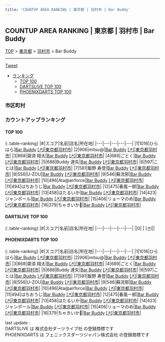 ```yaml
---
title: 'COUNTUP AREA RANKING | 東京都 | 羽村市 | Bar Buddy'
---
```

## COUNTUP AREA RANKING | 東京都 | 羽村市 | Bar Buddy

[TOP](/darts/rank/) > [東京都](/darts/rank/東京都/) > [羽村市](/darts/rank/東京都/羽村市/) > Bar Buddy

___

<a href="https://twitter.com/share?ref_src=twsrc%5Etfw" data-text="COUNTUP AREA RANKING | 東京都羽村市Bar Buddy" class="twitter-share-button" data-hashtags="DARTSLIVE,PHOENIXDARTS,darts,ダーツ" data-show-count="false">Tweet</a>

* [ランキング](#カウントアップランキング)
    * [TOP 100](#top-100)
    * [DARTSLIVE TOP 100](#dartslive-top-100)
    * [PHOENIXDARTS TOP 100](#phoenixdarts-top-100)

### 市区町村

<ul>

</ul>

### カウントアップランキング

#### TOP 100



{:.table-ranking}
|#|スコア|名前|店名|所在地|
|---|---|---|---|---|
|1|1016|<span class="rank-name-pd">ひらはら</span>|<a href="/darts/rank/shops/92656.html">Bar Buddy</a> <a href="https://vs.phoenixdarts.com/jp/shop/shopDetailInfo/s_92656?s_seq=92656">[↗]</a>|<a href="/darts/rank/東京都/羽村市">東京都羽村市</a>|
|2|906|<span class="rank-name-pd">mitsu@</span>|<a href="/darts/rank/shops/92656.html">Bar Buddy</a> <a href="https://vs.phoenixdarts.com/jp/shop/shopDetailInfo/s_92656?s_seq=92656">[↗]</a>|<a href="/darts/rank/東京都/羽村市">東京都羽村市</a>|
|3|868|<span class="rank-name-pd"><span class="pro-icon-pd"></span>齋須 翔太</span>|<a href="/darts/rank/shops/92656.html">Bar Buddy</a> <a href="https://vs.phoenixdarts.com/jp/shop/shopDetailInfo/s_92656?s_seq=92656">[↗]</a>|<a href="/darts/rank/東京都/羽村市">東京都羽村市</a>|
|4|689|<span class="rank-name-pd">ごとく</span>|<a href="/darts/rank/shops/92656.html">Bar Buddy</a> <a href="https://vs.phoenixdarts.com/jp/shop/shopDetailInfo/s_92656?s_seq=92656">[↗]</a>|<a href="/darts/rank/東京都/羽村市">東京都羽村市</a>|
|5|688|<span class="rank-name-pd">Buddy 達矢</span>|<a href="/darts/rank/shops/92656.html">Bar Buddy</a> <a href="https://vs.phoenixdarts.com/jp/shop/shopDetailInfo/s_92656?s_seq=92656">[↗]</a>|<a href="/darts/rank/東京都/羽村市">東京都羽村市</a>|
|6|597|<span class="rank-name-pd">ことは</span>|<a href="/darts/rank/shops/92656.html">Bar Buddy</a> <a href="https://vs.phoenixdarts.com/jp/shop/shopDetailInfo/s_92656?s_seq=92656">[↗]</a>|<a href="/darts/rank/東京都/羽村市">東京都羽村市</a>|
|7|581|<span class="rank-name-pd"><span class="pro-icon-pd"></span>飯野 寿登</span>|<a href="/darts/rank/shops/92656.html">Bar Buddy</a> <a href="https://vs.phoenixdarts.com/jp/shop/shopDetailInfo/s_92656?s_seq=92656">[↗]</a>|<a href="/darts/rank/東京都/羽村市">東京都羽村市</a>|
|8|556|<span class="rank-name-pd">U-ZOU</span>|<a href="/darts/rank/shops/92656.html">Bar Buddy</a> <a href="https://vs.phoenixdarts.com/jp/shop/shopDetailInfo/s_92656?s_seq=92656">[↗]</a>|<a href="/darts/rank/東京都/羽村市">東京都羽村市</a>|
|9|546|<span class="rank-name-pd">蘇流邪</span>|<a href="/darts/rank/shops/92656.html">Bar Buddy</a> <a href="https://vs.phoenixdarts.com/jp/shop/shopDetailInfo/s_92656?s_seq=92656">[↗]</a>|<a href="/darts/rank/東京都/羽村市">東京都羽村市</a>|
|10|496|<span class="rank-name-pd">Ata@airforce</span>|<a href="/darts/rank/shops/92656.html">Bar Buddy</a> <a href="https://vs.phoenixdarts.com/jp/shop/shopDetailInfo/s_92656?s_seq=92656">[↗]</a>|<a href="/darts/rank/東京都/羽村市">東京都羽村市</a>|
|11|494|<span class="rank-name-pd">はちおうじ</span>|<a href="/darts/rank/shops/92656.html">Bar Buddy</a> <a href="https://vs.phoenixdarts.com/jp/shop/shopDetailInfo/s_92656?s_seq=92656">[↗]</a>|<a href="/darts/rank/東京都/羽村市">東京都羽村市</a>|
|12|475|<span class="rank-name-pd">春風一郎</span>|<a href="/darts/rank/shops/92656.html">Bar Buddy</a> <a href="https://vs.phoenixdarts.com/jp/shop/shopDetailInfo/s_92656?s_seq=92656">[↗]</a>|<a href="/darts/rank/東京都/羽村市">東京都羽村市</a>|
|13|458|<span class="rank-name-pd">ほたるいか</span>|<a href="/darts/rank/shops/92656.html">Bar Buddy</a> <a href="https://vs.phoenixdarts.com/jp/shop/shopDetailInfo/s_92656?s_seq=92656">[↗]</a>|<a href="/darts/rank/東京都/羽村市">東京都羽村市</a>|
|14|423|<span class="rank-name-pd">ジャンポール</span>|<a href="/darts/rank/shops/92656.html">Bar Buddy</a> <a href="https://vs.phoenixdarts.com/jp/shop/shopDetailInfo/s_92656?s_seq=92656">[↗]</a>|<a href="/darts/rank/東京都/羽村市">東京都羽村市</a>|
|15|406|<span class="rank-name-pd">リョーマのめ</span>|<a href="/darts/rank/shops/92656.html">Bar Buddy</a> <a href="https://vs.phoenixdarts.com/jp/shop/shopDetailInfo/s_92656?s_seq=92656">[↗]</a>|<a href="/darts/rank/東京都/羽村市">東京都羽村市</a>|
|16|379|<span class="rank-name-pd">ちゃきいか🦑</span>|<a href="/darts/rank/shops/92656.html">Bar Buddy</a> <a href="https://vs.phoenixdarts.com/jp/shop/shopDetailInfo/s_92656?s_seq=92656">[↗]</a>|<a href="/darts/rank/東京都/羽村市">東京都羽村市</a>|


#### DARTSLIVE TOP 100



{:.table-ranking}
|#|スコア|名前|店名|所在地|
|---|---|---|---|---|
||0|<span class="rank-name-dl"> </span>|<a href="/darts/rank/shops/.html"></a> <a href="">[↗]</a>|<a href="/darts/rank//"></a>|


#### PHOENIXDARTS TOP 100



{:.table-ranking}
|#|スコア|名前|店名|所在地|
|---|---|---|---|---|
|1|1016|<span class="rank-name-pd">ひらはら</span>|<a href="/darts/rank/shops/92656.html">Bar Buddy</a> <a href="https://vs.phoenixdarts.com/jp/shop/shopDetailInfo/s_92656?s_seq=92656">[↗]</a>|<a href="/darts/rank/東京都/羽村市">東京都羽村市</a>|
|2|906|<span class="rank-name-pd">mitsu@</span>|<a href="/darts/rank/shops/92656.html">Bar Buddy</a> <a href="https://vs.phoenixdarts.com/jp/shop/shopDetailInfo/s_92656?s_seq=92656">[↗]</a>|<a href="/darts/rank/東京都/羽村市">東京都羽村市</a>|
|3|868|<span class="rank-name-pd"><span class="pro-icon-pd"></span>齋須 翔太</span>|<a href="/darts/rank/shops/92656.html">Bar Buddy</a> <a href="https://vs.phoenixdarts.com/jp/shop/shopDetailInfo/s_92656?s_seq=92656">[↗]</a>|<a href="/darts/rank/東京都/羽村市">東京都羽村市</a>|
|4|689|<span class="rank-name-pd">ごとく</span>|<a href="/darts/rank/shops/92656.html">Bar Buddy</a> <a href="https://vs.phoenixdarts.com/jp/shop/shopDetailInfo/s_92656?s_seq=92656">[↗]</a>|<a href="/darts/rank/東京都/羽村市">東京都羽村市</a>|
|5|688|<span class="rank-name-pd">Buddy 達矢</span>|<a href="/darts/rank/shops/92656.html">Bar Buddy</a> <a href="https://vs.phoenixdarts.com/jp/shop/shopDetailInfo/s_92656?s_seq=92656">[↗]</a>|<a href="/darts/rank/東京都/羽村市">東京都羽村市</a>|
|6|597|<span class="rank-name-pd">ことは</span>|<a href="/darts/rank/shops/92656.html">Bar Buddy</a> <a href="https://vs.phoenixdarts.com/jp/shop/shopDetailInfo/s_92656?s_seq=92656">[↗]</a>|<a href="/darts/rank/東京都/羽村市">東京都羽村市</a>|
|7|581|<span class="rank-name-pd"><span class="pro-icon-pd"></span>飯野 寿登</span>|<a href="/darts/rank/shops/92656.html">Bar Buddy</a> <a href="https://vs.phoenixdarts.com/jp/shop/shopDetailInfo/s_92656?s_seq=92656">[↗]</a>|<a href="/darts/rank/東京都/羽村市">東京都羽村市</a>|
|8|556|<span class="rank-name-pd">U-ZOU</span>|<a href="/darts/rank/shops/92656.html">Bar Buddy</a> <a href="https://vs.phoenixdarts.com/jp/shop/shopDetailInfo/s_92656?s_seq=92656">[↗]</a>|<a href="/darts/rank/東京都/羽村市">東京都羽村市</a>|
|9|546|<span class="rank-name-pd">蘇流邪</span>|<a href="/darts/rank/shops/92656.html">Bar Buddy</a> <a href="https://vs.phoenixdarts.com/jp/shop/shopDetailInfo/s_92656?s_seq=92656">[↗]</a>|<a href="/darts/rank/東京都/羽村市">東京都羽村市</a>|
|10|496|<span class="rank-name-pd">Ata@airforce</span>|<a href="/darts/rank/shops/92656.html">Bar Buddy</a> <a href="https://vs.phoenixdarts.com/jp/shop/shopDetailInfo/s_92656?s_seq=92656">[↗]</a>|<a href="/darts/rank/東京都/羽村市">東京都羽村市</a>|
|11|494|<span class="rank-name-pd">はちおうじ</span>|<a href="/darts/rank/shops/92656.html">Bar Buddy</a> <a href="https://vs.phoenixdarts.com/jp/shop/shopDetailInfo/s_92656?s_seq=92656">[↗]</a>|<a href="/darts/rank/東京都/羽村市">東京都羽村市</a>|
|12|475|<span class="rank-name-pd">春風一郎</span>|<a href="/darts/rank/shops/92656.html">Bar Buddy</a> <a href="https://vs.phoenixdarts.com/jp/shop/shopDetailInfo/s_92656?s_seq=92656">[↗]</a>|<a href="/darts/rank/東京都/羽村市">東京都羽村市</a>|
|13|458|<span class="rank-name-pd">ほたるいか</span>|<a href="/darts/rank/shops/92656.html">Bar Buddy</a> <a href="https://vs.phoenixdarts.com/jp/shop/shopDetailInfo/s_92656?s_seq=92656">[↗]</a>|<a href="/darts/rank/東京都/羽村市">東京都羽村市</a>|
|14|423|<span class="rank-name-pd">ジャンポール</span>|<a href="/darts/rank/shops/92656.html">Bar Buddy</a> <a href="https://vs.phoenixdarts.com/jp/shop/shopDetailInfo/s_92656?s_seq=92656">[↗]</a>|<a href="/darts/rank/東京都/羽村市">東京都羽村市</a>|
|15|406|<span class="rank-name-pd">リョーマのめ</span>|<a href="/darts/rank/shops/92656.html">Bar Buddy</a> <a href="https://vs.phoenixdarts.com/jp/shop/shopDetailInfo/s_92656?s_seq=92656">[↗]</a>|<a href="/darts/rank/東京都/羽村市">東京都羽村市</a>|
|16|379|<span class="rank-name-pd">ちゃきいか🦑</span>|<a href="/darts/rank/shops/92656.html">Bar Buddy</a> <a href="https://vs.phoenixdarts.com/jp/shop/shopDetailInfo/s_92656?s_seq=92656">[↗]</a>|<a href="/darts/rank/東京都/羽村市">東京都羽村市</a>|


<div class="footer border-top border-gray-light mt-5 pt-3 text-right text-gray">
    last update : <span style="font-weight: italic" id="foot_last_modified"></span><br />
    DARTSLIVE は 株式会社ダーツライブ社 の登録商標です<br />
    PHOENIXDARTS は フェニックスダーツジャパン株式会社 の登録商標です<br />
</div>

<script src="https://cdnjs.cloudflare.com/ajax/libs/jquery.tablesorter/2.31.3/js/jquery.tablesorter.min.js" integrity="sha512-qzgd5cYSZcosqpzpn7zF2ZId8f/8CHmFKZ8j7mU4OUXTNRd5g+ZHBPsgKEwoqxCtdQvExE5LprwwPAgoicguNg==" crossorigin="anonymous" referrerpolicy="no-referrer"></script>
<link rel="stylesheet" href="https://cdnjs.cloudflare.com/ajax/libs/jquery.tablesorter/2.31.3/css/theme.default.min.css" integrity="sha512-wghhOJkjQX0Lh3NSWvNKeZ0ZpNn+SPVXX1Qyc9OCaogADktxrBiBdKGDoqVUOyhStvMBmJQ8ZdMHiR3wuEq8+w==" crossorigin="anonymous" referrerpolicy="no-referrer" />
<script>
$(function() {
    $(".table-ranking").tablesorter({sortList:[[0, 0]]});
    $("#foot_last_modified").text(formatDate(new Date(document.lastModified), 'yyyy-MM-dd HH:mm:ss'));
});
</script>

<script async src="https://platform.twitter.com/widgets.js" charset="utf-8"></script>